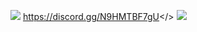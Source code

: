 ![](https://github.com/user-attachments/assets/c2db123f-3a2b-4e6b-aa89-c31653d5e7fa)
<a id="Click Here to Join Noobs Duels Kingdom™ Discord Server">https://discord.gg/N9HMTBF7gU</>
![](https://github.com/user-attachments/assets/2fbe6c13-3079-458d-bbcc-3ae4e72eb40d)

